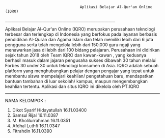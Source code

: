                                       Aplikasi Belajar Al-Qur'an Online (IQRO)
                                 __________________________________________________
  Aplikasi Belajar Al-Qur'an Online (IQRO) merupakan perusahaan teknologi terbesar dan terlengkap di Indonesia 
yang berfokus pada layanan berbasis pendidikan Al-Quran dan Agama Islam dan telah memiliki lebih dari 6 juta pengguna 
serta telah mengelola lebih dari 150.000 guru ngaji yang menawarkan jasa di lebih dari 100 bidang pelajaran. 
Perusahaan ini didirikan sejak tahun 2018 oleh Team IQRO dan kawan-kawan , yang keduanya berhasil masuk dalam 
jajaran pengusaha sukses dibawah 30 tahun melalui Forbes 30 under 30 untuk teknologi konsumen di Asia. 
IQRO adalah sebuah platform yang menghubungkan pelajar dengan pengajar yang tepat untuk membantu siswa
mempelajari keahlian/ pengetahuan baru, mendapatkan bantuan tambahan di luar sekolah/ kampus, maupun 
mengembangkan keahlian tertentu. Aplikasi dan situs IQRO ini dikelola oleh PT.IQRO

_______________________________________________________________________________________________________________________________________

NAMA KELOMPOK :

1. Dikot Syarif	Hidayatullah			  16.11.03400
2. Samsul Rijal					  		  16.11.0387
3. M. Kholilurrahman					  16.11.0351
4. Afdhal Luthfi						  16.11.0347
5. Fitrahdin					    	  16.11.0390
